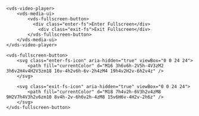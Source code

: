 <script>
import Docs from './_Docs.md';
</script>

<Docs>

```html:copy-highlight{3-6}:slot=usage
<vds-video-player>
	<vds-media-ui>
		<vds-fullscreen-button>
		  <div class="enter-fs">Enter Fullscreen</div>
			<div class="exit-fs">Exit Fullscreen</div>
		</vds-fullscreen-button>
	</vds-media-ui>
</vds-video-player>
```

```html:copy:slot=styled-example
<vds-fullscreen-button>
	<svg class="enter-fs-icon" aria-hidden="true" viewBox="0 0 24 24">
		<path fill="currentColor" d="M16 3h6v6h-2V5h-4V3zM2 3h6v2H4v4H2V3zm18 16v-4h2v6h-6v-2h4zM4 19h4v2H2v-6h2v4z" />
	</svg>

	<svg class="exit-fs-icon" aria-hidden="true" viewBox="0 0 24 24">
		<path fill="currentColor" d="M18 7h4v2h-6V3h2v4zM8 9H2V7h4V3h2v6zm10 8v4h-2v-6h6v2h-4zM8 15v6H6v-4H2v-2h6z" />
	</svg>
</vds-fullscreen-button>
```

</Docs>
